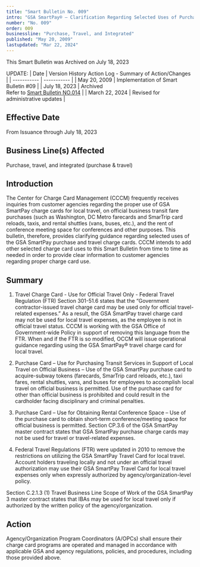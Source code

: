 ```yaml
---
title: "Smart Bulletin No. 009"
intro: "GSA SmartPay® – Clarification Regarding Selected Uses of Purchase and Travel Charge Cards"
number: "No. 009"
order: 009
businessline: "Purchase, Travel, and Integrated"
published: "May 20, 2009"
lastupdated: "Mar 22, 2024"
---
```


<div 
    class="usa-alert margin-y-2 usa-alert--warning"
    data-test="alert-container"
    >
    <div class="usa-alert__body">
    <p 
        class="usa-alert__text" 
    >
        This Smart Bulletin was Archived on July 18, 2023
    </p>
    </div>
</div>

UPDATE:
| Date | Version History Action Log - Summary of Action/Changes |
| ----------- | ----------- |
| May 20, 2009 | Implementation of Smart Bulletin #09 |
| July 18, 2023 | Archived </br> Refer to [Smart Bulletin NO.014](/policies-and-audits/smart-bulletins/014) |
| March 22, 2024 | Revised for administrative updates |

## Effective Date

From Issuance through July 18, 2023


## Business Line(s) Affected

Purchase, travel, and integrated (purchase & travel) 


## Introduction

The Center for Charge Card Management (CCCM) frequently receives inquiries from customer agencies regarding the proper use of GSA SmartPay charge cards for local travel, on official business transit fare purchases (such as Washington, DC Metro farecards and SmarTrip card reloads, taxis, and rental shuttles (vans, buses, etc.), and the rent of conference meeting space for conferences and other purposes. This bulletin, therefore, provides clarifying guidance regarding selected uses of the GSA SmartPay purchase and travel charge cards. CCCM intends to add other selected charge card uses to this Smart Bulletin from time to time as needed in order to provide clear information to customer agencies regarding proper charge card use. 


## Summary

1. Travel Charge Card - Use for Official Travel Only - Federal Travel Regulation (FTR) Section 301-51.6 states that the “Government contractor-issued travel charge card may be used only for official travel-related expenses.” As a result, the GSA SmartPay travel charge card may not be used for local travel expenses, as the employee is not in official travel status. CCCM is working with the GSA Office of Government-wide Policy in support of removing this language from the FTR. When and if the FTR is so modified, OCCM will issue operational guidance regarding using the GSA SmartPay® travel charge card for local travel. 

2. Purchase Card – Use for Purchasing Transit Services in Support of Local Travel on Official Business – Use of the GSA SmartPay purchase card to acquire-subway tokens (farecards, SmarTrip card reloads, etc.), taxi fares, rental shuttles, vans, and buses for employees to accomplish local travel on official business is permitted. Use of the purchase card for other than official business is prohibited and could result in the cardholder facing disciplinary and criminal penalties.

3. Purchase Card – Use for Obtaining Rental Conference Space – Use of the purchase card to obtain short-term conference/meeting space for official business is permitted. Section CP.3.6 of the GSA SmartPay master contract states that GSA SmartPay purchase charge cards may not be used for travel or travel-related expenses.

4. Federal Travel Regulations (FTR) were updated in 2010 to remove the restrictions on utilizing the GSA SmartPay Travel Card for local travel. Account holders traveling locally and not under an official travel authorization may use their GSA SmartPay Travel Card for local travel expenses only when expressly authorized by agency/organization-level policy.

Section C.2.1.3 (1) Travel Business Line Scope of Work of the GSA SmartPay 3 master contract states that IBAs may be used for local travel only if authorized by the written policy of the agency/organization. 


## Action

Agency/Organization Program Coordinators (A/OPCs) shall ensure their charge card programs are operated and managed in accordance with applicable GSA and agency regulations, policies, and procedures, including those provided above.